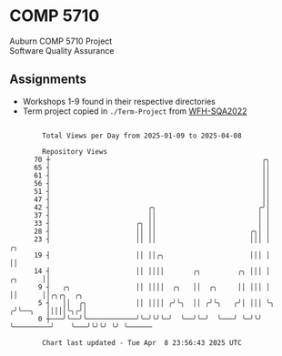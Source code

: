 # COMP 5710
Auburn COMP 5710 Project  
Software Quality Assurance

## Assignments
- Workshops 1-9 found in their respective directories
- Term project copied in `./Term-Project` from [WFH-SQA2022](https://github.com/wumphlett/WFH-SQA2022-AUBURN)

```

        Total Views per Day from 2025-01-09 to 2025-04-08

        Repository Views
      70 ┼                                                    ╭╮
      65 ┤                                                    ││
      61 ┤                                                    ││
      56 ┤                                                    ││
      51 ┤                                                    ││
      47 ┤                                                    ││
      42 ┤                        ╭╮                         ╭╯│
      37 ┤                        ││                         │ │
      33 ┤                     ╭╮ ││                         │ │
      28 ┤                     ││ ││                       ╭╮│ │
      23 ┤                     ││ ││                       │││ │                   ╭╮
      19 ┤                     ││ ││╭╮                     │││ │                   ││
      14 ┤                     ││ ││││       ╭╮         ╭╮ │││ │           ╭╮      ││
       9 ┤   ╭╮                ││ ││││  ╭╮   ││  ╭╮     ││ │││ │           ││      ││╭╮╭╮  ╭╮
       5 ┤   ││  ╭╮            ││ ││││ ╭╯╰╮  ││ ╭╯╰╮   ╭╯│ │││ ╰╮         ╭╯╰──╮   │││││╰╮╭╯│
       0 ┼───╯╰──╯╰────────────╯╰─╯╰╯╰─╯  ╰──╯╰─╯  ╰───╯ ╰─╯╰╯  ╰─────────╯    ╰───╯╰╯╰╯ ╰╯ ╰──────

        Chart last updated - Tue Apr  8 23:56:43 2025 UTC
        
```
